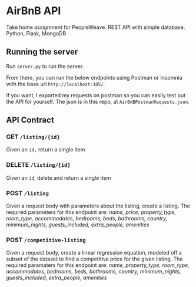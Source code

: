 # AirBnB API

Take home assignment for PeopleWeave. REST API with simple database. Python, Flask, MongoDB

## Running the server

Run `server.py` to run the server.

From there, you can run the below endpoints using Postman or Insomnia with the base url `http://localhost:105/`.

If you want, I exported my requests on postman so you can easily test out the API for yourself. The json is in this repo, at `AirBnBPostmanRequests.json`.

## API Contract

### **GET** `/listing/{id}`

Given an `id,` return a single item

### **DELETE** `/listing/{id}`

Given an `id`, delete and return a single item

### **POST** `/listing`

Given a request body with parameters about the listing, create a listing. The required parameters for this endpoint are: _name, price, property_type, room_type, accommodates, bedrooms, beds, bathrooms, country, minimum_nights, guests_included, extra_people, amenities_

### **POST** `/competitive-listing`

Given a request body, create a linear regression equation, modeled off a subset of the dataset to find a competitive price for the given listing. The required paramaters for this endpoint are: _name, property_type, room_type, accommodates, bedrooms, beds, bathrooms, country, minimum_nights, guests_included, extra_people, amenities_
